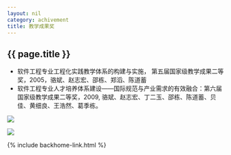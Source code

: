 ```yaml
---
layout: nil
category: achivement
title: 教学成果奖
---
```


## {{  page.title  }}

* 软件工程专业工程化实践教学体系的构建与实施， 第五届国家级教学成果二等奖，2005，骆斌、赵志宏、邵栋、郑滔、陈道蓄
* 软件工程专业人才培养体系建设——国际规范与产业需求的有效融合：第六届国家级教学成果二等奖，2009, 骆斌、赵志宏、丁二玉、邵栋、陈道蓄、贝佳、黄细良、王浩然、葛季栋。

<a href="{{  site.baseurl  }}assets/achivement_teaching_award1.jpg" data-gal="lightbox[teaching-awards]" title="软件工程专业工程化实践教学体系的构建与实施"><img src="{{  site.baseurl  }}assets/achivement_teaching_award1_thumb.jpg" class="alignleft frame" /></a>

<a href="{{  site.baseurl  }}assets/achivement_teaching_award2.jpg" data-gal="lightbox[teaching-awards]" title="软件工程专业人才培养体系建设——国际规范和产业需求的有效融合"><img src="{{  site.baseurl  }}assets/achivement_teaching_award2_thumb.jpg" class="alignright frame" /></a>


{% include backhome-link.html %}